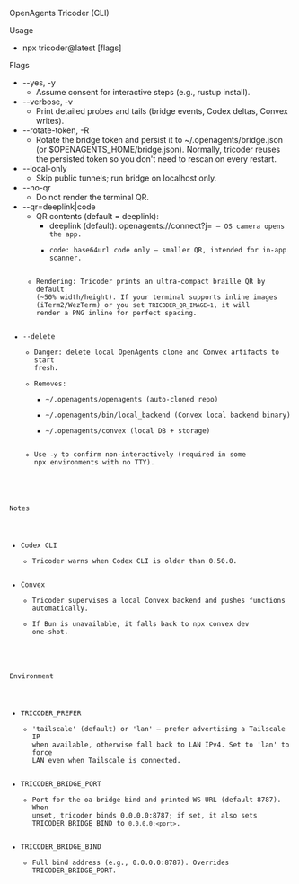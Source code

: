 OpenAgents Tricoder (CLI)

Usage
- npx tricoder@latest [flags]

Flags
- --yes, -y
  - Assume consent for interactive steps (e.g., rustup install).
- --verbose, -v
  - Print detailed probes and tails (bridge events, Codex deltas, Convex writes).
- --rotate-token, -R
  - Rotate the bridge token and persist it to ~/.openagents/bridge.json (or $OPENAGENTS_HOME/bridge.json). Normally, tricoder reuses the persisted token so you don't need to rescan on every restart.
- --local-only
  - Skip public tunnels; run bridge on localhost only.
- --no-qr
  - Do not render the terminal QR.
- --qr=deeplink|code
  - QR contents (default = deeplink):
    - deeplink (default): openagents://connect?j=<code> — OS camera opens the app.
    - code: base64url code only — smaller QR, intended for in‑app scanner.
  - Rendering: Tricoder prints an ultra‑compact braille QR by default (~50% width/height). If your terminal supports inline images (iTerm2/WezTerm) or you set `TRICODER_QR_IMAGE=1`, it will render a PNG inline for perfect spacing.
- --delete
  - Danger: delete local OpenAgents clone and Convex artifacts to start fresh.
  - Removes:
    - ~/.openagents/openagents (auto‑cloned repo)
    - ~/.openagents/bin/local_backend (Convex local backend binary)
    - ~/.openagents/convex (local DB + storage)
  - Use `-y` to confirm non‑interactively (required in some npx environments with no TTY).

Notes
- Codex CLI
  - Tricoder warns when Codex CLI is older than 0.50.0.
- Convex
  - Tricoder supervises a local Convex backend and pushes functions automatically.
  - If Bun is unavailable, it falls back to npx convex dev one‑shot.

Environment
- TRICODER_PREFER
  - 'tailscale' (default) or 'lan' — prefer advertising a Tailscale IP when available, otherwise fall back to LAN IPv4. Set to 'lan' to force LAN even when Tailscale is connected.
- TRICODER_BRIDGE_PORT
  - Port for the oa-bridge bind and printed WS URL (default 8787). When unset, tricoder binds 0.0.0.0:8787; if set, it also sets TRICODER_BRIDGE_BIND to `0.0.0.0:<port>`.
- TRICODER_BRIDGE_BIND
  - Full bind address (e.g., 0.0.0.0:8787). Overrides TRICODER_BRIDGE_PORT.
